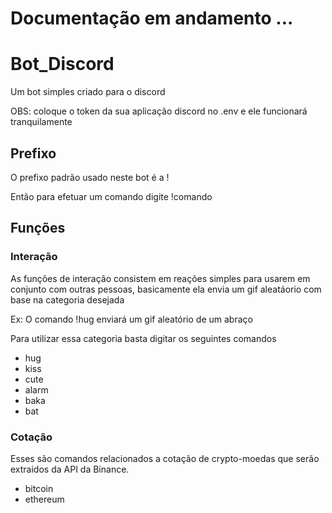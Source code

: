 # Documentação em andamento ...

# Bot_Discord
 
 Um bot simples criado para o discord
 
 OBS: coloque o token da sua aplicação discord no .env e ele funcionará tranquilamente
 
 ## Prefixo
 
 O prefixo padrão usado neste bot é a !
 
 Então para efetuar um comando digite !comando
 
 ## Funções
 
 ### Interação
 As funções de interação consistem em reações simples para usarem em conjunto com outras pessoas, basicamente ela envia um gif aleatáorio com base na categoria desejada
 
 Ex: O comando !hug enviará um gif aleatório de um abraço
 
 Para utilizar essa categoria basta digitar os seguintes comandos
 
 - hug
 - kiss
 - cute
 - alarm
 - baka
 - bat


 ### Cotação
 Esses são comandos relacionados a cotação de crypto-moedas que serão extraidos da API da Binance.
 
 - bitcoin
 - ethereum

 
 
